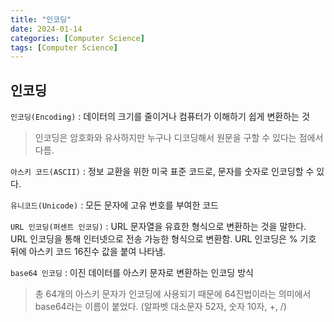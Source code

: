 ```yaml
---
title: "인코딩"
date: 2024-01-14
categories: [Computer Science]
tags: [Computer Science]
---
```


## 인코딩
`인코딩(Encoding)` : 데이터의 크기를 줄이거나 컴퓨터가 이해하기 쉽게 변환하는 것 

> 인코딩은 암호화와 유사하지만 누구나 디코딩해서 원문을 구할 수 있다는 점에서 다름.

`아스키 코드(ASCII)` : 정보 교환을 위한 미국 표준 코드로, 문자를 숫자로 인코딩할 수 있다.

`유니코드(Unicode)` : 모든 문자에 고유 번호를 부여한 코드

`URL 인코딩(퍼센트 인코딩)` : URL 문자열을 유효한 형식으로 변환하는 것을 말한다. URL 인코딩을 통해 인터넷으로 전송 가능한 형식으로 변환함. URL 인코딩은 % 기호 뒤에 아스키 코드 16진수 값을 붙여 나타냄.

`base64 인코딩` : 이진 데이터를 아스키 문자로 변환하는 인코딩 방식  

> 총 64개의 아스키 문자가 인코딩에 사용되기 때문에 64진법이라는 의미에서 base64라는 이름이 붙었다. (알파벳 대소문자 52자, 숫자 10자, +, /)